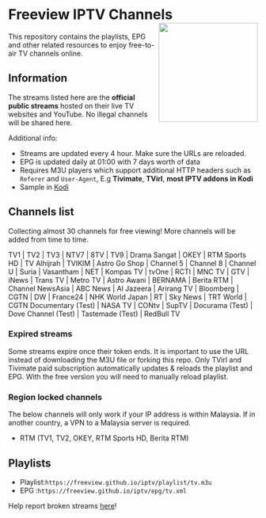 # Freeview IPTV Channels <img align="right" src="http://freeview.github.io/iptv/freeview.png" width="200">
This repository contains the playlists, EPG and other related resources to enjoy free-to-air TV channels online.

## Information
The streams listed here are the **official public streams** hosted on their live TV websites and YouTube. No illegal channels will be shared here.

Additional info:
* Streams are updated every 4 hour. Make sure the URLs are reloaded.
* EPG is updated daily at 01:00 with 7 days worth of data
* Requires M3U players which support additional HTTP headers such as `Referer` and `User-Agent`, E.g **Tivimate**, **TVirl**, **most IPTV addons in Kodi**
* Sample in [Kodi](https://www.youtube.com/watch?v=u5BUG6iQHUc)

## Channels list
Collecting almost 30 channels for free viewing! More channels will be added from time to time.

TV1 | TV2 | TV3 | NTV7 | 8TV | TV9 | Drama Sangat | OKEY | RTM Sports HD | TV Alhijrah | TVIKIM | Astro Go Shop  | Channel 5  | Channel 8  | Channel U  | Suria  | Vasantham  | NET | Kompas TV | tvOne | RCTI | MNC TV | GTV | iNews | Trans TV | Metro TV | Astro Awani  | BERNAMA  | Berita RTM | Channel NewsAsia  | ABC News | Al Jazeera | Arirang TV | Bloomberg  | CGTN | DW | France24 | NHK World Japan | RT | Sky News | TRT World | CGTN Documentary (Test) | NASA TV | CONtv | SupTV | Docurama (Test) | Dove Channel (Test) | Tastemade (Test) | RedBull TV

### Expired streams
Some streams expire once their token ends. It is important to use the URL instead of downloading the M3U file or forking this repo. Only TVirl and Tivimate paid subscription automatically updates & reloads the playlist and EPG. With the free version you will need to manually reload playlist.

### Region locked channels
The below channels will only work if your IP address is within Malaysia. If in another country, a VPN to a Malaysia server is required.
* RTM (TV1, TV2, OKEY, RTM Sports HD, Berita RTM)

## Playlists
* Playlist:`https://freeview.github.io/iptv/playlist/tv.m3u`
* EPG     :`https://freeview.github.io/iptv/epg/tv.xml`

Help report broken streams [here](https://github.com/freeview/iptv/issues/new)!
